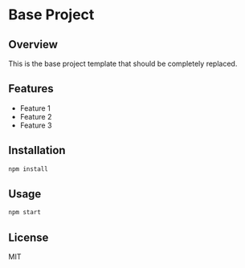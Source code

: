 # Base Project

## Overview

This is the base project template that should be completely replaced.

## Features

- Feature 1
- Feature 2
- Feature 3

## Installation

```bash
npm install
```

## Usage

```bash
npm start
```

## License

MIT
